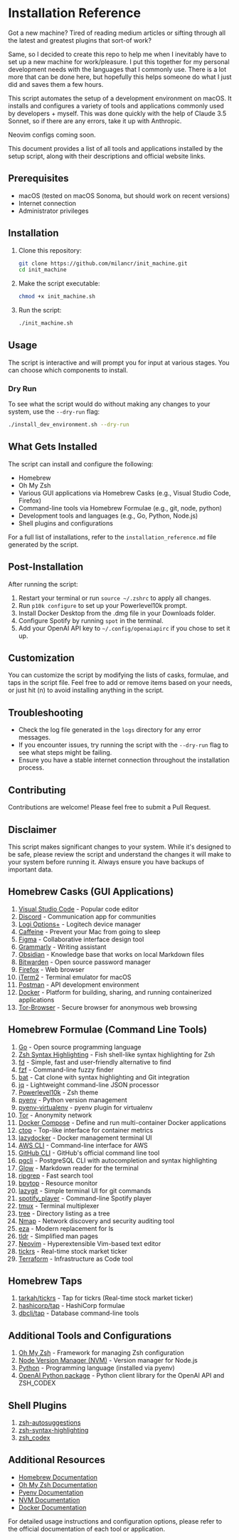 # Installation Reference

Got a new machine? Tired of reading medium articles or sifting through all the latest and greatest plugins that sort-of work?

Same, so I decided to create this repo to help me when I inevitably have to set up a new machine for work/pleasure. I put this together for my personal development needs with the languages that I commonly use. There is a lot more that can be done here, but hopefully this helps someone do what I just did and saves them a few hours.

This script automates the setup of a development environment on macOS. It installs and configures a variety of tools and applications commonly used by developers + myself. This was done quickly with the help of Claude 3.5 Sonnet, so if there are any errors, take it up with Anthropic.

Neovim configs coming soon.

This document provides a list of all tools and applications installed by the setup script, along with their descriptions and official website links.

## Prerequisites

- macOS (tested on macOS Sonoma, but should work on recent versions)
- Internet connection
- Administrator privileges

## Installation

1. Clone this repository:

   ```bash
   git clone https://github.com/milancr/init_machine.git
   cd init_machine
   ```

2. Make the script executable:

   ```bash
   chmod +x init_machine.sh
   ```

3. Run the script:

   ```bash
   ./init_machine.sh
   ```

## Usage

The script is interactive and will prompt you for input at various stages. You can choose which components to install.

### Dry Run

To see what the script would do without making any changes to your system, use the `--dry-run` flag:

```bash
./install_dev_environment.sh --dry-run
```

## What Gets Installed

The script can install and configure the following:

- Homebrew
- Oh My Zsh
- Various GUI applications via Homebrew Casks (e.g., Visual Studio Code, Firefox)
- Command-line tools via Homebrew Formulae (e.g., git, node, python)
- Development tools and languages (e.g., Go, Python, Node.js)
- Shell plugins and configurations

For a full list of installations, refer to the `installation_reference.md` file generated by the script.

## Post-Installation

After running the script:

1. Restart your terminal or run `source ~/.zshrc` to apply all changes.
2. Run `p10k configure` to set up your Powerlevel10k prompt.
3. Install Docker Desktop from the .dmg file in your Downloads folder.
4. Configure Spotify by running `spot` in the terminal.
5. Add your OpenAI API key to `~/.config/openaiapirc` if you chose to set it up.

## Customization

You can customize the script by modifying the lists of casks, formulae, and taps in the script file. Feel free to add or remove items based on your needs, or just hit (n) to avoid installing anything in the script.

## Troubleshooting

- Check the log file generated in the `logs` directory for any error messages.
- If you encounter issues, try running the script with the `--dry-run` flag to see what steps might be failing.
- Ensure you have a stable internet connection throughout the installation process.

## Contributing

Contributions are welcome! Please feel free to submit a Pull Request.

## Disclaimer

This script makes significant changes to your system. While it's designed to be safe, please review the script and understand the changes it will make to your system before running it. Always ensure you have backups of important data.

## Homebrew Casks (GUI Applications)

1. [Visual Studio Code](https://code.visualstudio.com/) - Popular code editor
2. [Discord](https://discord.com/) - Communication app for communities
3. [Logi Options+](https://www.logitech.com/en-us/software/logi-options-plus.html) - Logitech device manager
4. [Caffeine](https://intelliscapesolutions.com/apps/caffeine) - Prevent your Mac from going to sleep
5. [Figma](https://www.figma.com/) - Collaborative interface design tool
6. [Grammarly](https://www.grammarly.com/) - Writing assistant
7. [Obsidian](https://obsidian.md/) - Knowledge base that works on local Markdown files
8. [Bitwarden](https://bitwarden.com/) - Open source password manager
9. [Firefox](https://www.mozilla.org/firefox/) - Web browser
10. [iTerm2](https://iterm2.com/) - Terminal emulator for macOS
11. [Postman](https://www.postman.com/) - API development environment
12. [Docker](https://www.docker.com/) - Platform for building, sharing, and running containerized applications
13. [Tor-Browser](https://www.torproject.org/) - Secure browser for anonymous web browsing

## Homebrew Formulae (Command Line Tools)

1. [Go](https://golang.org/) - Open source programming language
2. [Zsh Syntax Highlighting](https://github.com/zsh-users/zsh-syntax-highlighting) - Fish shell-like syntax highlighting for Zsh
3. [fd](https://github.com/sharkdp/fd) - Simple, fast and user-friendly alternative to find
4. [fzf](https://github.com/junegunn/fzf) - Command-line fuzzy finder
5. [bat](https://github.com/sharkdp/bat) - Cat clone with syntax highlighting and Git integration
6. [jq](https://stedolan.github.io/jq/) - Lightweight command-line JSON processor
7. [Powerlevel10k](https://github.com/romkatv/powerlevel10k) - Zsh theme
8. [pyenv](https://github.com/pyenv/pyenv) - Python version management
9. [pyenv-virtualenv](https://github.com/pyenv/pyenv-virtualenv) - pyenv plugin for virtualenv
10. [Tor](https://www.torproject.org/) - Anonymity network
11. [Docker Compose](https://docs.docker.com/compose/) - Define and run multi-container Docker applications
12. [ctop](https://github.com/bcicen/ctop) - Top-like interface for container metrics
13. [lazydocker](https://github.com/jesseduffield/lazydocker) - Docker management terminal UI
14. [AWS CLI](https://aws.amazon.com/cli/) - Command-line interface for AWS
15. [GitHub CLI](https://cli.github.com/) - GitHub's official command line tool
16. [pgcli](https://www.pgcli.com/) - PostgreSQL CLI with autocompletion and syntax highlighting
17. [Glow](https://github.com/charmbracelet/glow) - Markdown reader for the terminal
18. [ripgrep](https://github.com/BurntSushi/ripgrep) - Fast search tool
19. [bpytop](https://github.com/aristocratos/bpytop) - Resource monitor
20. [lazygit](https://github.com/jesseduffield/lazygit) - Simple terminal UI for git commands
21. [spotify_player](https://github.com/aome510/spotify-player) - Command-line Spotify player
22. [tmux](https://github.com/tmux/tmux) - Terminal multiplexer
23. [tree](http://mama.indstate.edu/users/ice/tree/) - Directory listing as a tree
24. [Nmap](https://nmap.org/) - Network discovery and security auditing tool
25. [eza](https://github.com/eza-community/eza) - Modern replacement for ls
26. [tldr](https://tldr.sh/) - Simplified man pages
27. [Neovim](https://neovim.io/) - Hyperextensible Vim-based text editor
28. [tickrs](https://github.com/tarkah/tickrs) - Real-time stock market ticker
29. [Terraform](https://www.terraform.io/) - Infrastructure as Code tool

## Homebrew Taps

1. [tarkah/tickrs](https://github.com/tarkah/tickrs) - Tap for tickrs (Real-time stock market ticker)
2. [hashicorp/tap](https://github.com/hashicorp/homebrew-tap) - HashiCorp formulae
3. [dbcli/tap](https://github.com/dbcli/homebrew-tap) - Database command-line tools

## Additional Tools and Configurations

1. [Oh My Zsh](https://ohmyz.sh/) - Framework for managing Zsh configuration
2. [Node Version Manager (NVM)](https://github.com/nvm-sh/nvm) - Version manager for Node.js
3. [Python](https://www.python.org/) - Programming language (installed via pyenv)
4. [OpenAI Python package](https://github.com/openai/openai-python) - Python client library for the OpenAI API and ZSH_CODEX

## Shell Plugins

1. [zsh-autosuggestions](https://github.com/zsh-users/zsh-autosuggestions)
2. [zsh-syntax-highlighting](https://github.com/zsh-users/zsh-syntax-highlighting)
3. [zsh_codex](https://github.com/tom-doerr/zsh_codex)

## Additional Resources

- [Homebrew Documentation](https://docs.brew.sh)
- [Oh My Zsh Documentation](https://github.com/ohmyzsh/ohmyzsh/wiki)
- [Pyenv Documentation](https://github.com/pyenv/pyenv#readme)
- [NVM Documentation](https://github.com/nvm-sh/nvm#readme)
- [Docker Documentation](https://docs.docker.com/)

For detailed usage instructions and configuration options, please refer to the official documentation of each tool or application.
